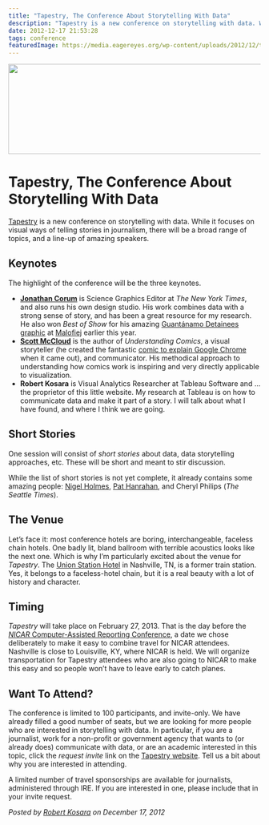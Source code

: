 ```yaml
---
title: "Tapestry, The Conference About Storytelling With Data"
description: "Tapestry is a new conference on storytelling with data. While it focuses on visual ways of telling stories in journalism, there will be a broad range of topics, and a line-up of amazing speakers."
date: 2012-12-17 21:53:28
tags: conference
featuredImage: https://media.eagereyes.org/wp-content/uploads/2012/12/tapestry.png
---
```


<p><img class="aligncenter size-full wp-image-2116" title="Tapestry Conference" alt="" src="https://eagereyes.org/wp-content/uploads/2012/12/tapestry.png" width="600" height="180" /></p>

# Tapestry, The Conference About Storytelling With Data

<a href="http://www.tapestryconference.com">Tapestry</a> is a new conference on storytelling with data. While it focuses on visual ways of telling stories in journalism, there will be a broad range of topics, and a line-up of amazing speakers.


## Keynotes

The highlight of the conference will be the three keynotes.

<ul>
    <li><a href="http://13pt.com/corum/"><strong>Jonathan Corum</strong></a> is Science Graphics Editor at <em>The New York Times</em>, and also runs his own design studio. His work combines data with a strong sense of story, and has been a great resource for my research. He also won <em>Best of Show</em> for his amazing <a href="http://style.org/lines/">Guantánamo Detainees graphic</a> at <a title="Malofiej 20" href="http://eagereyes.org/journalism/malofiej-20">Malofiej</a> earlier this year.</li>
    <li><a href="http://scottmccloud.com"><strong>Scott McCloud</strong></a> is the author of <em>Understanding Comics</em>, a visual storyteller (he created the fantastic <a href="http://www.google.com/googlebooks/chrome/">comic to explain Google Chrome</a> when it came out), and communicator. His methodical approach to understanding how comics work is inspiring and very directly applicable to visualization.</li>
    <li><strong>Robert Kosara</strong> is Visual Analytics Researcher at Tableau Software and … the proprietor of this little website. My research at Tableau is on how to communicate data and make it part of a story. I will talk about what I have found, and where I think we are going.</li>
</ul>

## Short Stories

One session will consist of <em>short stories</em> about data, data storytelling approaches, etc. These will be short and meant to stir discussion.

While the list of short stories is not yet complete, it already contains some amazing people: <a title="List of Influences: Nigel Holmes" href="http://eagereyes.org/influences/nigel-holmes">Nigel Holmes</a>, <a title="List of Influences: Pat Hanrahan" href="http://eagereyes.org/influences/pat-hanrahan">Pat Hanrahan</a>, and Cheryl Philips (<em>The Seattle Times</em>).

## The Venue

Let’s face it: most conference hotels are boring, interchangeable, faceless chain hotels. One badly lit, bland ballroom with terrible acoustics looks like the next one. Which is why I’m particularly excited about the venue for <em>Tapestry</em>. The <a href="http://www.unionstationhotelnashville.com">Union Station Hotel</a> in Nashville, TN, is a former train station. Yes, it belongs to a faceless-hotel chain, but it is a real beauty with a lot of history and character.

## Timing

<em>Tapestry</em> will take place on February 27, 2013. That is the day before the <a href="https://www.ire.org/conferences/nicar-2013/"><em>NICAR</em> Computer-Assisted Reporting Conference</a>, a date we chose deliberately to make it easy to combine travel for NICAR attendees. Nashville is close to Louisville, KY, where NICAR is held. We will organize transportation for Tapestry attendees who are also going to NICAR to make this easy and so people won’t have to leave early to catch planes.

## Want To Attend?

The conference is limited to 100 participants, and invite-only. We have already filled a good number of seats, but we are looking for more people who are interested in storytelling with data. In particular, if you are a journalist, work for a non-profit or government agency that wants to (or already does) communicate with data, or are an academic interested in this topic, click the <em>request invite</em> link on the <a href="http://www.tapestryconference.com">Tapestry website</a>. Tell us a bit about why you are interested in attending.

A limited number of travel sponsorships are available for journalists, administered through IRE. If you are interested in one, please include that in your invite request.


_Posted by <a href="/about">Robert Kosara</a> on December 17, 2012_


